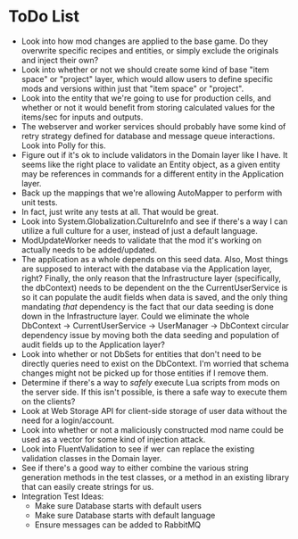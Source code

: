 ToDo  List
=====

* Look into how mod changes are applied to the base game. Do they overwrite specific recipes and entities, or simply exclude the originals and inject their own?
* Look into whether or not we should create some kind of base "item space" or "project" layer, which would allow users to define specific mods and versions within just that "item space" or "project".
* Look into the entity that we're going to use for production cells, and whether or not it would benefit from storing calculated values for the items/sec for inputs and outputs.
* The webserver and worker services should probably have some kind of retry strategy defined for database and message queue interactions. Look into Polly for this.
* Figure out if it's ok to include validators in the Domain layer like I have. It seems like the right place to validate an Entity object, as a given entity may be references in commands for a different entity in the Application layer.
* Back up the mappings that we're allowing AutoMapper to perform with unit tests.
* In fact, just write any tests at all. That would be great.
* Look into System.Globalization.CultureInfo and see if there's a way I can utilize a full culture for a user, instead of just a default language.
* ModUpdateWorker needs to validate that the mod it's working on actually needs to be added/updated.
* The application as a whole depends on this seed data. Also, Most things are supposed to interact with the database via the Application layer, right? Finally, the only reason that the Infrastructure layer (specifically, the dbContext) needs to be dependent on the the CurrentUserService is so it can populate the audit fields when data is saved, and the only thing mandating *that* dependency is the fact that our data seeding is done down in the Infrastructure layer. Could we eliminate the whole DbContext -> CurrentUserService -> UserManager -> DbContext circular dependency issue by moving both the data seeding and population of audit fields up to the Application layer?
* Look into whether or not DbSets for entities that don't need to be directly queries need to exist on the DbContext. I'm worried that schema changes might not be picked up for those entities if I remove them.
* Determine if there's a way to *safely* execute Lua scripts from mods on the server side. If this isn't possible, is there a safe way to execute them on the clients?
* Look at Web Storage API for client-side storage of user data without the need for a login/account.
* Look into whether or not a maliciously constructed mod name could be used as a vector for some kind of injection attack.
* Look into FluentValidation to see if wer can replace the existing validation classes in the Domain layer.
* See if there's a good way to either combine the various string generation methods in the test classes, or a method in an existing library that can easily create strings for us.
* Integration Test Ideas:
  * Make sure Database starts with default users
  * Make sure Database starts with default language
  * Ensure messages can be added to RabbitMQ
